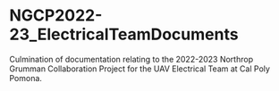 # NGCP2022-23_ElectricalTeamDocuments
Culmination of documentation relating to the 2022-2023 Northrop Grumman Collaboration Project for the UAV Electrical Team at Cal Poly Pomona.
